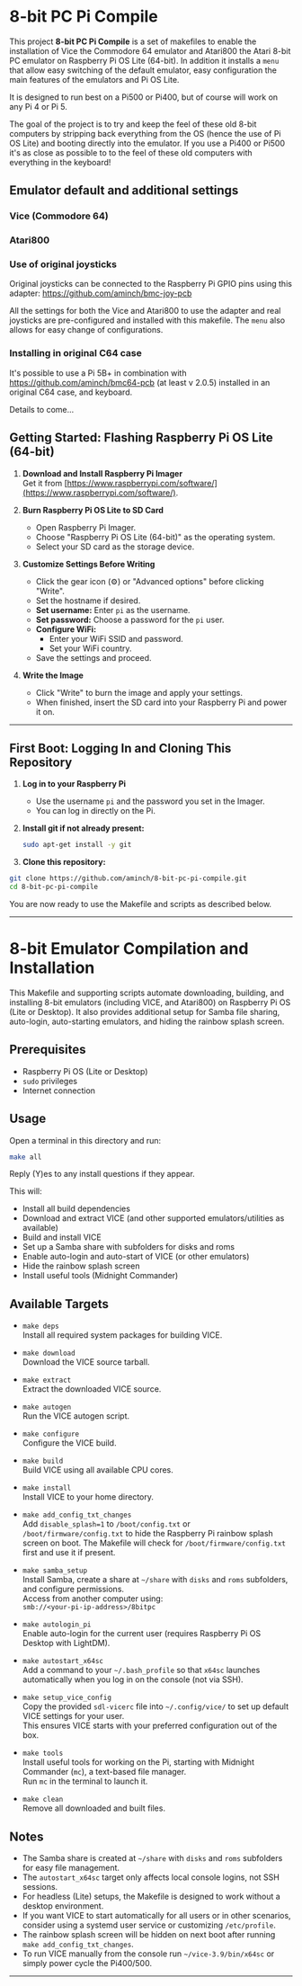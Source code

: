 
# 8-bit PC Pi Compile

This project **8-bit PC Pi Compile** is a set of makefiles to enable the installation of Vice the Commodore 64 emulator and Atari800 the Atari 8-bit PC emulator on Raspberry Pi OS Lite (64-bit). In addition it installs a `menu` that allow easy switching of the default emulator, easy configuration the main features of the emulators and Pi OS Lite.

It is designed to run best on a Pi500 or Pi400, but of course will work on any Pi 4 or Pi 5.

The goal of the project is to try and keep the feel of these old 8-bit computers by stripping back everything from the OS (hence the use of Pi OS Lite) and booting directly into the emulator. If you use a Pi400 or Pi500 it's as close as possible to to the feel of these old computers with everything in the keyboard!

## Emulator default and additional settings

### Vice (Commodore 64)

### Atari800

### Use of original joysticks

Original joysticks can be connected to the Raspberry Pi GPIO pins using this adapter: https://github.com/aminch/bmc-joy-pcb

All the settings for both the Vice and Atari800 to use the adapter and real joysticks are pre-configured and installed with this makefile. The `menu` also allows for easy change of configurations.

### Installing in original C64 case

It's possible to use a Pi 5B+ in combination with https://github.com/aminch/bmc64-pcb (at least v 2.0.5) installed in an original C64 case, and keyboard.

Details to come...

## Getting Started: Flashing Raspberry Pi OS Lite (64-bit)

1. **Download and Install Raspberry Pi Imager**  
   Get it from [https://www.raspberrypi.com/software/](https://www.raspberrypi.com/software/).

2. **Burn Raspberry Pi OS Lite to SD Card**  
   - Open Raspberry Pi Imager.
   - Choose "Raspberry Pi OS Lite (64-bit)" as the operating system.
   - Select your SD card as the storage device.

3. **Customize Settings Before Writing**  
   - Click the gear icon (⚙️) or "Advanced options" before clicking "Write".
   - Set the hostname if desired.
   - **Set username:** Enter `pi` as the username.
   - **Set password:** Choose a password for the `pi` user.
   - **Configure WiFi:**  
     - Enter your WiFi SSID and password.
     - Set your WiFi country.
   - Save the settings and proceed.

4. **Write the Image**  
   - Click "Write" to burn the image and apply your settings.
   - When finished, insert the SD card into your Raspberry Pi and power it on.

---

## First Boot: Logging In and Cloning This Repository

1. **Log in to your Raspberry Pi**  
   - Use the username `pi` and the password you set in the Imager.
   - You can log in directly on the Pi.

2. **Install git if not already present:**
   ```bash
   sudo apt-get install -y git
   ```


3. **Clone this repository:**
  ```bash
  git clone https://github.com/aminch/8-bit-pc-pi-compile.git
  cd 8-bit-pc-pi-compile
  ```


You are now ready to use the Makefile and scripts as described below.

---


# 8-bit Emulator Compilation and Installation

This Makefile and supporting scripts automate downloading, building, and installing 8-bit emulators (including VICE, and Atari800) on Raspberry Pi OS (Lite or Desktop). It also provides additional setup for Samba file sharing, auto-login, auto-starting emulators, and hiding the rainbow splash screen.

## Prerequisites

- Raspberry Pi OS (Lite or Desktop)
- `sudo` privileges
- Internet connection


## Usage

Open a terminal in this directory and run:

```bash
make all
```

Reply (Y)es to any install questions if they appear.

This will:
- Install all build dependencies
- Download and extract VICE (and other supported emulators/utilities as available)
- Build and install VICE
- Set up a Samba share with subfolders for disks and roms
- Enable auto-login and auto-start of VICE (or other emulators)
- Hide the rainbow splash screen
- Install useful tools (Midnight Commander)

## Available Targets

- `make deps`  
  Install all required system packages for building VICE.

- `make download`  
  Download the VICE source tarball.

- `make extract`  
  Extract the downloaded VICE source.

- `make autogen`  
  Run the VICE autogen script.

- `make configure`  
  Configure the VICE build.

- `make build`  
  Build VICE using all available CPU cores.

- `make install`  
  Install VICE to your home directory.

- `make add_config_txt_changes`  
  Add `disable_splash=1` to `/boot/config.txt` or `/boot/firmware/config.txt` to hide the Raspberry Pi rainbow splash screen on boot. The Makefile will check for `/boot/firmware/config.txt` first and use it if present.

- `make samba_setup`  
  Install Samba, create a share at `~/share` with `disks` and `roms` subfolders, and configure permissions.  
  Access from another computer using:  
  `smb://<your-pi-ip-address>/8bitpc`

- `make autologin_pi`  
  Enable auto-login for the current user (requires Raspberry Pi OS Desktop with LightDM).

- `make autostart_x64sc`  
  Add a command to your `~/.bash_profile` so that `x64sc` launches automatically when you log in on the console (not via SSH).

- `make setup_vice_config`  
  Copy the provided `sdl-vicerc` file into `~/.config/vice/` to set up default VICE settings for your user.  
  This ensures VICE starts with your preferred configuration out of the box.

- `make tools`  
  Install useful tools for working on the Pi, starting with Midnight Commander (`mc`), a text-based file manager.  
  Run `mc` in the terminal to launch it.

- `make clean`  
  Remove all downloaded and built files.

## Notes

- The Samba share is created at `~/share` with `disks` and `roms` subfolders for easy file management.
- The `autostart_x64sc` target only affects local console logins, not SSH sessions.
- For headless (Lite) setups, the Makefile is designed to work without a desktop environment.
- If you want VICE to start automatically for all users or in other scenarios, consider using a systemd user service or customizing `/etc/profile`.
- The rainbow splash screen will be hidden on next boot after running `make add_config_txt_changes`.
- To run VICE manually from the console run `~/vice-3.9/bin/x64sc` or simply power cycle the Pi400/500.

---
